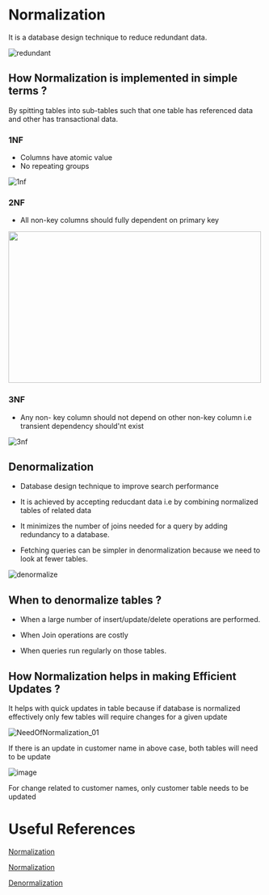 # Normalization

It is a database design technique to reduce redundant data.

![redundant](https://github.com/pragyagupta333/SQL_Concepts/assets/125549428/15f30d6c-2cda-4252-92f8-6c6009f66c35)


## How Normalization is implemented in simple terms ?
By spitting tables into sub-tables such that one table has referenced data and other has transactional data.

### 1NF 
- Columns have atomic value 
- No repeating groups

![1nf](https://github.com/pragyagupta333/SQL_Concepts/assets/125549428/350c894f-a0f5-4d02-9a9b-c77ec479bea6)



### 2NF
- All non-key columns should fully dependent on primary key

<img src="https://github.com/pragyagupta333/SQL_Concepts/assets/125549428/5e4e87ec-184a-4991-a175-642363d4a306" height= "300" width = "500"></img>

### 3NF
- Any non- key column should not depend on other non-key column i.e transient dependency should'nt exist

![3nf](https://github.com/pragyagupta333/SQL_Concepts/assets/125549428/b14da4c5-ffac-4186-b499-ea42af4e2736)


## Denormalization
- Database design technique to improve search performance 

- It is achieved by accepting reducdant data i.e by combining normalized tables of related data 

- It minimizes the number of joins needed for a query by adding redundancy to a database.

- Fetching queries can be simpler in denormalization because we need to look at fewer tables.

![denormalize](https://github.com/pragyagupta333/SQL_Concepts/assets/125549428/85d26855-e814-452b-a500-afa67d66ddc2)


## When to denormalize tables ?
- When a large number of insert/update/delete operations are performed.

- When Join operations are costly

- When queries run regularly on those tables.


## How Normalization helps in making Efficient Updates ?
It helps with quick updates in table because if database is normalized effectively only few tables will require changes for a given update

![NeedOfNormalization_01](https://github.com/pragyagupta333/SQL_Concepts/assets/125549428/5aa464c3-31b3-40cc-833f-329914ea1e7e)

If there is an update in customer name in above case, both tables will need to be update

![image](https://github.com/pragyagupta333/SQL_Concepts/assets/125549428/7a280837-71ab-47bf-a26f-aea9a552f0c3)

For change related to customer names, only customer table needs to be updated

# Useful References

[Normalization](https://dotnettutorials.net/lesson/database-normalization-in-mysql/)

[Normalization](https://www.youtube.com/watch?v=SEdAF8mSKS4&t=482s)

[Denormalization](https://www.google.com/url?sa=i&url=https%3A%2F%2Fwww.youtube.com%2Fwatch%3Fv%3DvRqzFBTgGJA&psig=AOvVaw2QgTHwUn6VG183yEQpPCjD&ust=1685495910508000&source=images&cd=vfe&ved=0CBMQjhxqFwoTCMCGztvvm_8CFQAAAAAdAAAAABBF)
